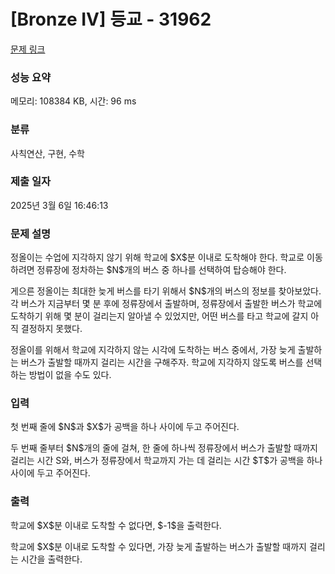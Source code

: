 # [Bronze IV] 등교 - 31962 

[문제 링크](https://www.acmicpc.net/problem/31962) 

### 성능 요약

메모리: 108384 KB, 시간: 96 ms

### 분류

사칙연산, 구현, 수학

### 제출 일자

2025년 3월 6일 16:46:13

### 문제 설명

<p>정올이는 수업에 지각하지 않기 위해 학교에 $X$분 이내로 도착해야 한다. 학교로 이동하려면 정류장에 정차하는 $N$개의 버스 중 하나를 선택하여 탑승해야 한다.</p>

<p>게으른 정올이는 최대한 늦게 버스를 타기 위해서 $N$개의 버스의 정보를 찾아보았다. 각 버스가 지금부터 몇 분 후에 정류장에서 출발하며, 정류장에서 출발한 버스가 학교에 도착하기 위해 몇 분이 걸리는지 알아낼 수 있었지만, 어떤 버스를 타고 학교에 갈지 아직 결정하지 못했다.</p>

<p>정올이를 위해서 학교에 지각하지 않는 시각에 도착하는 버스 중에서, 가장 늦게 출발하는 버스가 출발할 때까지 걸리는 시간을 구해주자. 학교에 지각하지 않도록 버스를 선택하는 방법이 없을 수도 있다.</p>

### 입력 

 <p>첫 번째 줄에 $N$과 $X$가 공백을 하나 사이에 두고 주어진다.</p>

<p>두 번째 줄부터 $N$개의 줄에 걸쳐, 한 줄에 하나씩 정류장에서 버스가 출발할 때까지 걸리는 시간 S와, 버스가 정류장에서 학교까지 가는 데 걸리는 시간 $T$가 공백을 하나 사이에 두고 주어진다.</p>

### 출력 

 <p>학교에 $X$분 이내로 도착할 수 없다면, $-1$을 출력한다.</p>

<p>학교에 $X$분 이내로 도착할 수 있다면, 가장 늦게 출발하는 버스가 출발할 때까지 걸리는 시간을 출력한다.</p>

